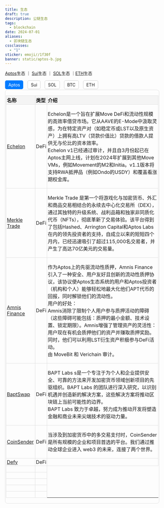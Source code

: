 ```yaml
---
title: 生态
draft: true
description: 公链生态
tags:
  - blockchain
date: 2024-07-01
aliases:
  - 区块链生态
cssclasses:
  - "1"
sticker: emoji//1f30f
banner: static/aptos-b.jpg
---
```


[Aptos](https://aptosfoundation.org/ecosystem/projects/all)生态 ｜ [Sui]()生态 ｜ [SOL]()生态 ｜[ETH]()生态

<input type="radio" name="tabs" id="tab1" checked>
<label class="label" for="tab1">Aptos</label>

<input type="radio" name="tabs" id="tab2">
<label class="label"for="tab2">Sui</label>

<input type="radio" name="tabs" id="tab3">
<label class="label"for="tab3">SOL</label>

<input type="radio" name="tabs" id="tab4">
<label class="label" for="tab4">BTC</label>

<input type="radio" name="tabs" id="tab5">
<label class="label" for="tab5">ETH</label>

<div class="tab-content">
    <div id="aptos" class="tab-pane">
        <table>
            <tr>
                <th>名称</th>
                <th>类型</th>
                <th>介绍</th>
            </tr>
            <tr>
                <td>
                    <a href="https://echelon.market">
                    		Echelon
                    </a>
                </td>
                <td>
                    		DeFi
                </td>
                <td>
                		<p>
                		Echelon是一个旨在扩展Move DeFi和流动性规模的高效率借贷市场。它从AAVE的E-Mode中汲取灵感，为在特定资产对（如稳定币或LST以及原生资产）上拥有高LTV（贷款价值比）贷款的借款人提供无与伦比的资本效率。<br/>Echelon v1已经通过审计，并且自3月份起已在Aptos主网上线，计划在2024年扩展到其他Move VMs，例如Movement的M2和Initia。v1.1版本将支持RWA抵押品（例如Ondo的USDY）和覆盖看涨期权金库。</p>
</td>
            </tr>
            <tr>
                <td>
                		<a href="https://merkle.trade">Merkle Trade</a>
                </td>
                  <td>
                    		DeFi
                </td>
                <td>
                		<p>Merkle Trade 是第一个将游戏化与加密货币、外汇和商品交易相结合的永续去中心化交易所（DEX），通过其独特的升级系统、战利品箱和独家非同质化代币（NFTs），彻底革新了交易体验。该平台得到了包括Hashed、Arrington Capital和Aptos Labs在内的领先投资者的支持，自成立以来的短短四个月内，已经迅速吸引了超过115,000名交易者，并产生了高达70亿美元的交易量。</p>
                </td>
            </tr>
            <tr>
                <td>
                		<a href="https://amnis.finance/">Amnis Finance</a>
                </td>  
                <td>
                    		DeFi
                </td>
                <td>
                		<p>作为Aptos上的先驱流动性质押，Amnis Finance引入了一种安全、用户友好且创新的流动性质押协议，该协议使Aptos生态系统的用户和Aptos投资者（机构和个人）能够轻松地最大化他们APT代币的回报，同时解锁他们的流动性。	<br/>用户的好处：<br/>Amnis消除了限制个人用户参与质押活动的障碍（这些障碍可能包括：质押的最小金额、技术设置、锁定期限）。Amnis增强了管理资产的灵活性：用户现在有机会质押他们的资产并赚取质押奖励。同时，他们可以利用LST衍生资产积极参与DeFi活动。<br/>由 MoveBit 和 Verichain 审计。</p>
                </td>
            </tr>  
             <tr>
                <td>
                		<a href="https://baptswap.com/">BaptSwap</a>
                </td>
                  <td>
                    		DeFi
                </td>
                <td>
                		<p>BAPT Labs s是一个专注于为个人和企业提供安全、可靠的方法来开发加密货币领域创新项目的先驱组织。BAPT Labs 的团队进行深入研究，以识别机遇并创造新的解决方案，这些解决方案将推动区块链上当前可能性的边界。<br/>BAPT Labs 致力于卓越，努力成为推动开发将塑造金融和商业未来尖端技术的驱动力量。</p>
                </td>
            </tr> 
            <tr>
                <td>
                		<a href="https://coinsender.io/">CoinSender</a>
                </td>  
                <td>
                    		DeFi
                </td>
                <td>
                		<p>当涉及到加密货币中的多交易支付时，CoinSender 是所有规模的企业和项目首选的平台。我们通过推动全球企业进入 web3 的未来，连接了两个世界。</p>
                </td>
            </tr>
            <tr>
                <td>
                		<a href="https://avex.id/defy">Defy</a>
                </td>  <td>
                    		DeFi
                </td>
                <td>
                		<p></p>
                </td>
            </tr>
            <tr>
                <td>
                		<a href=""></a>
                </td>
                <td>
                		<p></p>
                </td>
            </tr>
            <tr>
                <td>
                		<a href=""></a>
                </td>
                <td>
                		<p></p>
                </td>
            </tr>
            <tr>
                <td>
                		<a href=""></a>
                </td>
                <td>
                		<p></p>
                </td>
            </tr>
            <tr>
                <td>
                		<a href=""></a>
                </td>
                <td>
                		<p></p>
                </td>
            </tr>
            <tr>
                <td>
                		<a href=""></a>
                </td>
                <td>
                		<p></p>
                </td>
            </tr>
        </table>
    </div>
    <div id="sui" class="tab-pane">
        <table>
            <tr>
                <th>名称</th>
              <th>类型</th>
                <th>介绍</th>
            </tr>
            <tr>
                <td>Data A</td>
                <td>Data A</td>
                <td>Data B</td>
            </tr>
            <!-- 更多行 -->
        </table>
        </table>
    </div>
    <div id="sol" class="tab-pane ">
        <table>
            <tr>
                <th>名称</th>
              <th>类型</th>
                <th>介绍</th>
            </tr>
            <tr>
                <td>none1</td>
                <td>none2</td>
                <td>none2</td>
            </tr>
            <!-- 更多行 -->
        </table>
    </div>
    <div id="btc" class="tab-pane">
        <table>
            <tr>
                <th>btc1</th>
                <th>btc1</th>
                <th>btc2</th>
            </tr>
            <tr>
                <td>none1</td>
                <td>none2</td>
                <td>none2</td>
            </tr>
            <!-- 更多行 -->
        </table>
    </div>
    <div id="eth" class="tab-pane">
        <table>
            <tr>
                <th>eth1</th>
                <th>eth2</th>
                <th>eth2</th>
            </tr>
            <tr>
                <td>none1</td>
                <td>none1</td>
                <td>none2</td>
            </tr>
            <!-- 更多行 -->
        </table>
    </div>

</div>

<style>

input[type="radio"] {
    display: none;
}

.label {
    display: inline-block;
    margin-right: 10px; /* 标签之间的间距 */
    padding: 5px 10px; /* 内边距 */
    border: 1px solid #ccc; /* 边框 */
    border-radius: 5px; /* 边框圆角 */
    background-color: #fff; /* 背景色 */
    cursor: pointer; /* 鼠标悬停时显示手形图标 */
    transition: background-color 0.3s, border-color 0.3s; /* 平滑过渡效果 */
}

.label:hover {
    background-color: #f0f0f0; /* 悬浮时的背景色 */
    border-color: #bbb; /* 悬浮时的边框色 */
}

/* 单选按钮被选中时的样式 */
input[type="radio"]:checked + .label {
    background-color: #007bff; /* 选中时的背景色 */
    color: white; /* 文字颜色 */
    border-color: #007bff; /* 选中时的边框色 */
}

/* 表格内容样式 */
.tab-content .tab-pane {
    display: none;
    width: 100%;
    margin-top: 2px;
    padding: 2px;
    border: 1px solid #ddd;
    border-radius: 8px;
}

.tab-content .tab-pane.active {
    display: block; /* 显示活动的内容 */
}

.tab-content table {
    width: 100%;
    border-collapse: collapse;
}

.tab-content th, .tab-content td {
    border: 1px solid #ddd;
    padding: 2px;
    text-align: left;
}

.tab-content th {
    background-color: #f4f4f4;
}

#tab1:checked ~ .tab-content #aptos,
#tab2:checked ~ .tab-content #sui,
#tab3:checked ~ .tab-content #sol,
#tab4:checked ~ .tab-content #btc,
#tab5:checked ~ .tab-content #eth {
    display: block;
}
</style>


